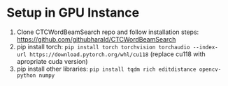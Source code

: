 # Setup in GPU Instance
1. Clone CTCWordBeamSearch repo and follow installation steps: https://github.com/githubharald/CTCWordBeamSearch
2. pip install torch: `pip install torch torchvision torchaudio --index-url https://download.pytorch.org/whl/cu118`
(replace cu118 with apropriate cuda version)
3. pip install other libraries: `pip install tqdm rich editdistance opencv-python numpy`
